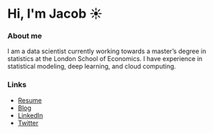 # Hi, I'm Jacob ☀️

### About me

I am a data scientist currently working towards a master’s degree in statistics at the London School of Economics. I have experience in statistical modeling, deep learning, and cloud computing.

### Links

- [Resume](https://jacobeliason.com/files/jacob-eliason-resume.pdf)
- [Blog](https://jacobeliason.com/blog.html)
- [LinkedIn](https://www.linkedin.com/in/jacobzeliason/)
- [Twitter](https://twitter.com/jaco_bel)

<!---
eliason-j/eliason-j is a ✨ special ✨ repository because its `README.md` (this file) appears on your GitHub profile.
You can click the Preview link to take a look at your changes.
--->
